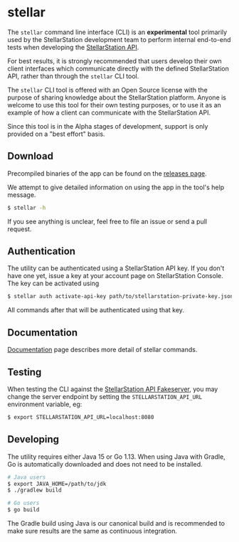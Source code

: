 # stellar

The `stellar` command line interface (CLI) is an __experimental__ tool primarily used by the StellarStation development team
to perform internal end-to-end tests when developing the [StellarStation API](https://github.com/infostellarinc/stellarstation-api).

For best results, it is strongly recommended that users develop their own client interfaces which communicate directly
with the defined StellarStation API, rather than through the `stellar` CLI tool.

The `stellar` CLI tool is offered with an Open Source license with the purpose of sharing knowledge about the StellarStation platform.
Anyone is welcome to use this tool for their own testing purposes, or to use it as an example of how a client can communicate
with the StellarStation API.

Since this tool is in the Alpha stages of development, support is only provided on a "best effort" basis.

## Download

Precompiled binaries of the app can be found on the [releases page](https://github.com/infostellarinc/stellarcli/releases).

We attempt to give detailed information on using the app in the tool's help message.

```bash
$ stellar -h
```

If you see anything is unclear, feel free to file an issue or send a pull request.

## Authentication

The utility can be authenticated using a StellarStation API key. If you don't have one yet,
issue a key at your account page on StellarStation Console. The key can be activated using

```bash
$ stellar auth activate-api-key path/to/stellarstation-private-key.json
```

All commands after that will be authenticated using that key.

## Documentation

[Documentation](/docs/stellar.md) page describes more detail of stellar commands.

## Testing

When testing the CLI against the [StellarStation API Fakeserver](https://github.com/infostellarinc/stellarstation-api/tree/master/examples/fakeserver),
you may change the server endpoint by setting the `STELLARSTATION_API_URL` environment variable, eg:

```bash
$ export STELLARSTATION_API_URL=localhost:8080
```

## Developing

The utility requires either Java 15 or Go 1.13. When using Java with Gradle, Go is automatically
downloaded and does not need to be installed.

```bash
# Java users
$ export JAVA_HOME=/path/to/jdk
$ ./gradlew build

# Go users
$ go build
```

The Gradle build using Java is our canonical build and is recommended to make sure results are
the same as continuous integration.
